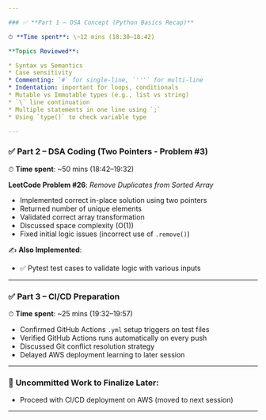 ```yaml
---

### ✅ **Part 1 – DSA Concept (Python Basics Recap)**

⏱ **Time spent**: \~12 mins (18:30–18:42)

**Topics Reviewed**:

* Syntax vs Semantics
* Case sensitivity
* Commenting: `#` for single-line, `'''` for multi-line
* Indentation: important for loops, conditionals
* Mutable vs Immutable types (e.g., list vs string)
* `\` line continuation
* Multiple statements in one line using `;`
* Using `type()` to check variable type

---
```


### ✅ **Part 2 – DSA Coding (Two Pointers - Problem #3)**

⏱ **Time spent**: \~50 mins (18:42–19:32)

**LeetCode Problem #26**: *Remove Duplicates from Sorted Array*

* Implemented correct in-place solution using two pointers
* Returned number of unique elements
* Validated correct array transformation
* Discussed space complexity (O(1))
* Fixed initial logic issues (incorrect use of `.remove()`)

✍️ **Also Implemented**:

* ✅ Pytest test cases to validate logic with various inputs

---

### ✅ **Part 3 – CI/CD Preparation**

⏱ **Time spent**: \~25 mins (19:32–19:57)

* Confirmed GitHub Actions `.yml` setup triggers on test files
* Verified GitHub Actions runs automatically on every push
* Discussed Git conflict resolution strategy
* Delayed AWS deployment learning to later session

---

### 🧾 **Uncommitted Work to Finalize Later**:

* Proceed with CI/CD deployment on AWS (moved to next session)

---
